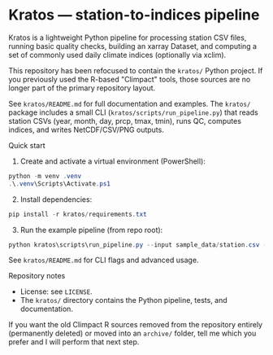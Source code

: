 # Kratos — station-to-indices pipeline

Kratos is a lightweight Python pipeline for processing station CSV files, running basic quality checks, building an xarray Dataset, and computing a set of commonly used daily climate indices (optionally via xclim).

This repository has been refocused to contain the `kratos/` Python project. If you previously used the R-based "Climpact" tools, those sources are no longer part of the primary repository layout.

See `kratos/README.md` for full documentation and examples. The `kratos/` package includes a small CLI (`kratos/scripts/run_pipeline.py`) that reads station CSVs (year, month, day, prcp, tmax, tmin), runs QC, computes indices, and writes NetCDF/CSV/PNG outputs.

Quick start

1. Create and activate a virtual environment (PowerShell):

```powershell
python -m venv .venv
.\.venv\Scripts\Activate.ps1
```

2. Install dependencies:

```powershell
pip install -r kratos/requirements.txt
```

3. Run the example pipeline (from repo root):

```powershell
python kratos\scripts\run_pipeline.py --input sample_data/station.csv --output outputs
```

See `kratos/README.md` for CLI flags and advanced usage.

Repository notes

- License: see `LICENSE`.
- The `kratos/` directory contains the Python pipeline, tests, and documentation.

If you want the old Climpact R sources removed from the repository entirely (permanently deleted) or moved into an `archive/` folder, tell me which you prefer and I will perform that next step.
